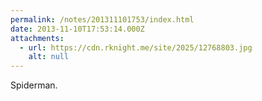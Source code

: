 ```yaml
---
permalink: /notes/201311101753/index.html
date: 2013-11-10T17:53:14.000Z
attachments:
  - url: https://cdn.rknight.me/site/2025/12768803.jpg
    alt: null
---
```


Spiderman.
